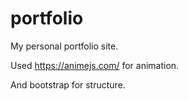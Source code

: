 # portfolio
My personal portfolio site.

Used https://animejs.com/ for animation.

And bootstrap for structure.